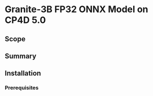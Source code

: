 # Granite-3B FP32 ONNX Model on CP4D 5.0

Scope
-----------------------

Summary
-----------------------

Installation
----------------------
### Prerequisites


